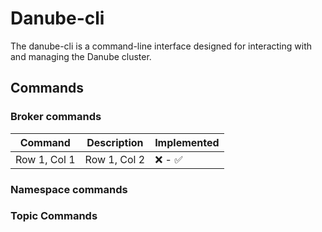 # Danube-cli

The danube-cli is a command-line interface designed for interacting with and managing the Danube cluster.

## Commands

### Broker commands

| Command | Description | Implemented |
|----------------|----------------|----------------|
| Row 1, Col 1   | Row 1, Col 2   |  ❌ -  ✅   |

### Namespace commands

### Topic Commands

